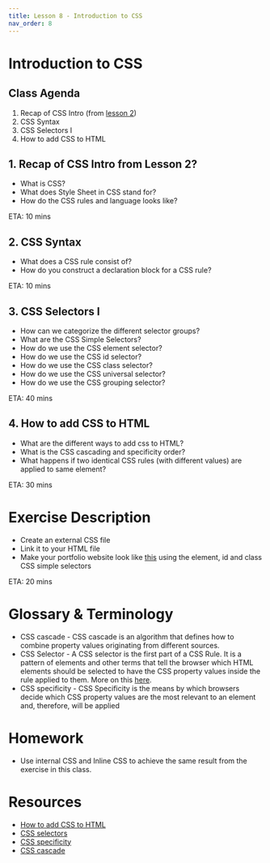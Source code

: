 ```yaml
---
title: Lesson 8 - Introduction to CSS
nav_order: 8
---
```


# Introduction to CSS

## Class Agenda

1. Recap of CSS Intro (from [lesson 2](https://redi-school.github.io/nrw-html-and-css-2021-fall/lesson2/#2-introduction-to-css))
2. CSS Syntax
3. CSS Selectors I
4. How to add CSS to HTML

## 1. Recap of CSS Intro from Lesson 2?

- What is CSS?
- What does Style Sheet in CSS stand for?
- How do the CSS rules and language looks like?

ETA: 10 mins

## 2. CSS Syntax

- What does a CSS rule consist of?
- How do you construct a declaration block for a CSS rule?

ETA: 10 mins

## 3. CSS Selectors I

- How can we categorize the different selector groups?
- What are the CSS Simple Selectors?
- How do we use the CSS element selector?
- How do we use the CSS id selector?
- How do we use the CSS class selector?
- How do we use the CSS universal selector?
- How do we use the CSS grouping selector?

ETA: 40 mins

## 4. How to add CSS to HTML

- What are the different ways to add css to HTML?
- What is the CSS cascading and specificity order?
- What happens if two identical CSS rules (with different values) are applied to same element?

ETA: 30 mins

# Exercise Description

- Create an external CSS file
- Link it to your HTML file
- Make your portfolio website look like [this](./grey-background.png) using the element, id and class CSS simple selectors

ETA: 20 mins

# Glossary & Terminology

- CSS cascade - CSS cascade is an algorithm that defines how to combine property values originating from different sources.
- CSS Selector - A CSS selector is the first part of a CSS Rule. It is a pattern of elements and other terms that tell the browser which HTML elements should be selected to have the CSS property values inside the rule applied to them. More on this [here](https://developer.mozilla.org/en-US/docs/Learn/CSS/Building_blocks/Selectors#what_is_a_selector).
- CSS specificity - CSS Specificity is the means by which browsers decide which CSS property values are the most relevant to an element and, therefore, will be applied

# Homework

- Use internal CSS and Inline CSS to achieve the same result from the exercise in this class.

# Resources

- [How to add CSS to HTML](https://www.w3schools.com/css/css_howto.asp)
- [CSS selectors](https://www.w3schools.com/css/css_selectors.asp)
- [CSS specificity](https://developer.mozilla.org/en-US/docs/Web/CSS/Specificity)
- [CSS cascade](https://developer.mozilla.org/en-US/docs/Web/CSS/Cascade)
